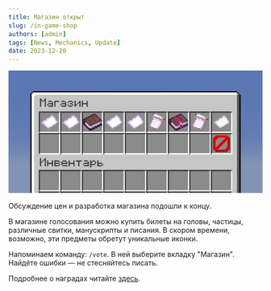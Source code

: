 ```yaml
---
title: Магазин открыт
slug: /in-game-shop
authors: [admin]
tags: [News, Mechanics, Update]
date: 2023-12-20
---
```


![Открытие внутриигрового Магазина наград Hardshard](./img/magazin-nagrad-za-golosovanie-hardshard.jpg)

Обсуждение цен и разработка магазина подошли к концу.

В магазине голосования можно купить билеты на головы, частицы, различные свитки, манускрипты и писания. В скором времени, возможно, эти предметы обретут уникальные иконки.

Напоминаем команду: `/vote`. В ней выберите вкладку "Магазин". Найдёте ошибки — не стесняйтесь писать.

Подробнее о наградах читайте [здесь](/docs/voting#vote-rewards-store).